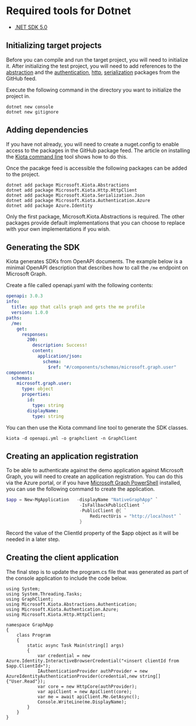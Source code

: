 # Required tools for Dotnet

- [.NET SDK 5.0](https://dotnet.microsoft.com/download)

## Initializing target projects

Before you can compile and run the target project, you will need to initialize it. After initializing the test project, you will need to add references to the [abstraction](../abstractions/dotnet) and the [authentication](../authentication/dotnet/azure), [http](../http/dotnet/httpclient), [serialization](../serialization/dotnet/json) packages from the GitHub feed.

Execute the following command in the directory you want to initialize the project in.

```Shell
dotnet new console
dotnet new gitignore
```

## Adding dependencies

If you have not already, you will need to create a nuget.config to enable access to the packages in the GitHub package feed.  The article on installing the [Kiota command line](../generator/tool) tool shows how to do this.

Once the pacakge feed is accessible the following packages can be added to the project.

```Shell
dotnet add package Microsoft.Kiota.Abstractions
dotnet add package Microsoft.Kiota.Http.HttpClient
dotnet add package Microsoft.Kiota.Serialization.Json
dotnet add package Microsoft.Kiota.Authentication.Azure
dotnet add package Azure.Identity
```

Only the first package, Microsoft.Kiota.Abstractions is required. The other packages provide default implementations that you can choose to replace with your own implementations if you wish.

## Generating the SDK

Kiota generates SDKs from OpenAPI documents. The example below is a minimal OpenAPI description that describes how to call the `/me` endpoint on Microsoft Graph.

Create a file called openapi.yaml with the following contents:

```yaml
openapi: 3.0.3
info:
  title: app that calls graph and gets the me profile
  version: 1.0.0
paths:
  /me:
    get:
      responses:
        200: 
          description: Success!
          content:
            application/json:
              schema:
                $ref: "#/components/schemas/microsoft.graph.user"
components:
  schemas:
    microsoft.graph.user:
      type: object
      properties:
        id:
          type: string
        displayName:
          type: string
```

You can then use the Kiota command line tool to generate the SDK classes.

```shell
kiota -d openapi.yml -o graphclient -n GraphClient
```

## Creating an application registration

To be able to authenticate against the demo application against Microsoft Graph, you will need to create an application registration.  You can do this via the Azure portal, or if you have [Microsoft Graph PowerShell](https://www.powershellgallery.com/packages/Microsoft.Graph) installed, you can use the following command to create the application.

```PowerShell
$app = New-MgApplication   -displayName "NativeGraphApp" `
                            -IsFallbackPublicClient `
                            -PublicClient @{ `
                                RedirectUris = "http://localhost" `
                            }
```

Record the value of the ClientId property of the $app object as it will be needed in a later step.

## Creating the client application

The final step is to update the program.cs file that was generated as part of the console application to include the code below.

```CSharp
using System;
using System.Threading.Tasks;
using GraphClient;
using Microsoft.Kiota.Abstractions.Authentication;
using Microsoft.Kiota.Authentication.Azure;
using Microsoft.Kiota.Http.HttpClient;

namespace GraphApp
{
    class Program
    {
        static async Task Main(string[] args)
        {
            var credential = new Azure.Identity.InteractiveBrowserCredential("<insert clientId from $app.ClientId>");
            IAuthenticationProvider authProvider = new AzureIdentityAuthenticationProvider(credential,new string[] {"User.Read"});
            var core = new HttpCore(authProvider);
            var apiClient = new ApiClient(core);
            var me = await apiClient.Me.GetAsync();
            Console.WriteLine(me.DisplayName);
        }
    }
}
```
